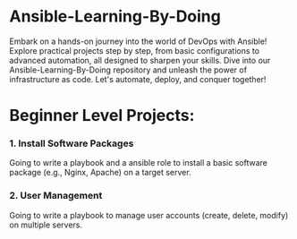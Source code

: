 # Ansible-Learning-By-Doing
Embark on a hands-on journey into the world of DevOps with Ansible! Explore practical projects step by step, from basic configurations to advanced automation, all designed to sharpen your skills. Dive into our Ansible-Learning-By-Doing repository and unleash the power of infrastructure as code. Let's automate, deploy, and conquer together!

# Beginner Level Projects:

### 1. Install Software Packages 
Going to write a playbook and a ansible role to install a basic software package (e.g., Nginx, Apache) on a target server.


### 2. User Management 
Going to write a playbook to manage user accounts (create, delete, modify) on multiple servers.